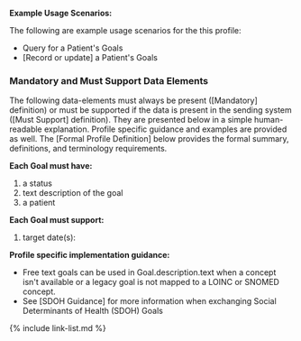 
**Example Usage Scenarios:**

The following are example usage scenarios for the this profile:

-   Query for a Patient's Goals
-   [Record or update] a Patient's Goals


### Mandatory and Must Support Data Elements


The following data-elements must always be present ([Mandatory] definition) or must be supported if the data is present in the sending system ([Must Support] definition). They are presented below in a simple human-readable explanation.  Profile specific guidance and examples are provided as well.  The [Formal Profile Definition] below provides the  formal summary, definitions, and  terminology requirements.  

**Each Goal must have:**

1.  a status
1.  text description of the goal
1.  a patient

**Each Goal must support:**

1. target date(s):

**Profile specific implementation guidance:**
- Free text goals can be used in Goal.description.text when a concept isn't available or a legacy goal is not mapped to a LOINC or SNOMED concept.
-  See [SDOH Guidance] for more information when exchanging Social Determinants of Health (SDOH) Goals

{% include link-list.md %}
